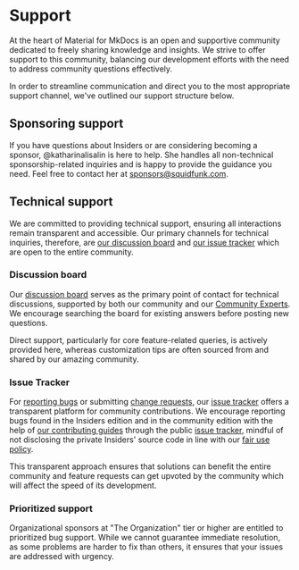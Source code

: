 # Support

At the heart of Material for MkDocs is an open and supportive community dedicated
to freely sharing knowledge and insights. We strive to offer support to this
community, balancing our development efforts with the need to address community
questions effectively.

In order to streamline communication and direct you to the most appropriate
support channel, we've outlined our support structure below.

## Sponsoring support

If you have questions about Insiders or are considering becoming a sponsor,
@katharinalisalin is here to help. She handles all non-technical
sponsorship-related inquiries and is happy to provide the guidance you need.
Feel free to contact her at sponsors@squidfunk.com.

## Technical support

We are committed to providing technical support, ensuring all interactions
remain transparent and accessible. Our primary channels for technical inquiries,
therefore, are [our discussion board] and [our issue tracker] which are open to
the entire community.

  [our discussion board]: #discussion-board
  [our issue tracker]: #issue-tracker


### Discussion board

Our [discussion board] serves as the primary point of contact for technical
discussions, supported by both our community and our [Community Experts]. We
encourage searching the board for existing answers before posting new questions.

Direct support, particularly for core feature-related queries, is actively
provided here, whereas customization tips are often sourced from and shared by
our amazing community.

  [Community Experts]: insiders/community-experts-program/index.md
  [discussion board]: https://github.com/squidfunk/mkdocs-material/discussions

### Issue Tracker

For [reporting bugs] or submitting [change requests], our [issue tracker] offers
a transparent platform for community contributions. We encourage reporting bugs
found in the Insiders edition and in the community edition with the help of [our
contributing guides] through the public [issue tracker], mindful of not
disclosing the private Insiders' source code in line with our [fair use
policy].

This transparent approach ensures that solutions can benefit the entire
community and feature requests can get upvoted by the community which will
affect the speed of its development.

  [reporting bugs]: contributing/reporting-a-bug.md
  [change requests]: contributing/requesting-a-change.md
  [our contributing guides]: ./contributing/index.md
  [issue tracker]: https://github.com/squidfunk/mkdocs-material/issues
  [public issue tracker]: https://github.com/squidfunk/mkdocs-material/issues
  [fair use policy]: ./insiders/license.md/#fair-use-policy

### Prioritized support

Organizational sponsors at "The Organization" tier or higher are entitled to
prioritized bug support. While we cannot guarantee immediate resolution, as
some problems are harder to fix than others, it ensures that your issues are
addressed with urgency.
